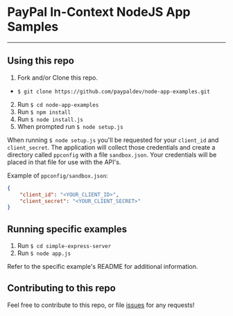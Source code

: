 # PayPal In-Context NodeJS App Samples

------

## Using this repo

1. Fork and/or Clone this repo.
  * `$ git clone https://github.com/paypaldev/node-app-examples.git`
2. Run `$ cd node-app-examples`
3. Run `$ npm install`
4. Run `$ node install.js`
5. When prompted run `$ node setup.js`

When running `$ node setup.js` you'll be requested for your `client_id` and `client_secret`.  The application will collect those credentials and create a directory called `ppconfig` with a file `sandbox.json`.  Your credentials will be placed in that file for use with the API's.

Example of `ppconfig/sandbox.json`:

```json
{ 
	"client_id": "<YOUR_CLIENT_ID>", 
	"client_secret": "<YOUR_CLIENT_SECRET>"
}
```

## Running specific examples

1. Run `$ cd simple-express-server`
2. Run `$ node app.js`

Refer to the specific example's README for additional information.

## Contributing to this repo

Feel free to contribute to this repo, or file [issues](https://github.com/paypaldev/node-app-examples/issues) for any requests!